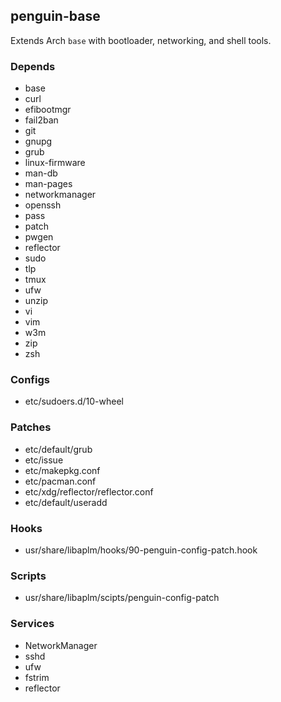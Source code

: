 ## penguin-base

Extends Arch `base` with bootloader, networking, and shell tools.

### Depends
* base
* curl
* efibootmgr
* fail2ban
* git
* gnupg
* grub
* linux-firmware
* man-db
* man-pages
* networkmanager
* openssh
* pass
* patch
* pwgen
* reflector
* sudo
* tlp
* tmux
* ufw
* unzip
* vi
* vim
* w3m
* zip
* zsh

### Configs
* etc/sudoers.d/10-wheel

### Patches
* etc/default/grub
* etc/issue
* etc/makepkg.conf
* etc/pacman.conf
* etc/xdg/reflector/reflector.conf
* etc/default/useradd

### Hooks
* usr/share/libaplm/hooks/90-penguin-config-patch.hook

### Scripts
* usr/share/libaplm/scipts/penguin-config-patch

### Services
* NetworkManager
* sshd
* ufw
* fstrim
* reflector

